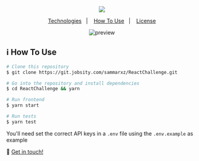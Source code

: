 <div align="center">
    <img src="https://raw.githubusercontent.com/Jobsity/ReactChallenge/main/src/assets/jobsity_logo_small.png"/>
</div>

<p align="center">
  <a href="#rocket-technologies">Technologies</a>&nbsp;&nbsp;&nbsp;|&nbsp;&nbsp;&nbsp;
  <a href="#information_source-how-to-use">How To Use</a>&nbsp;&nbsp;&nbsp;|&nbsp;&nbsp;&nbsp;
  <a href="#memo-license">License</a>
</p>

<div align="center">
    <img alt="preview" src="https://git.jobsity.com/sammarxz/ReactChallenge/-/raw/feature/calendar-reminders/preview.png" />
</div>

## :information_source: How To Use

```bash
# Clone this repository
$ git clone https://git.jobsity.com/sammarxz/ReactChallenge.git

# Go into the repository and install dependencies
$ cd ReactChallenge && yarn

# Run frontend
$ yarn start

# Run tests
$ yarn test
```

You'll need set the correct API keys in a `.env` file using the `.env.example` as example


:wave: [Get in touch!](https://www.linkedin.com/in/sammarxz/)

